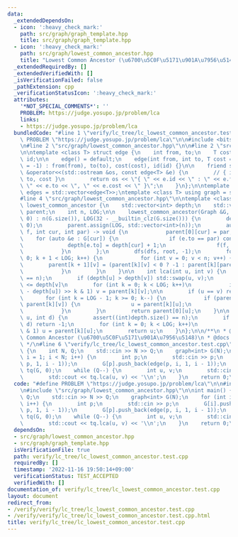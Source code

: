 ```yaml
---
data:
  _extendedDependsOn:
  - icon: ':heavy_check_mark:'
    path: src/graph/graph_template.hpp
    title: src/graph/graph_template.hpp
  - icon: ':heavy_check_mark:'
    path: src/graph/lowest_common_ancestor.hpp
    title: "Lowest Common Ancestor (\u6700\u5C0F\u5171\u901A\u7956\u5148)"
  _extendedRequiredBy: []
  _extendedVerifiedWith: []
  _isVerificationFailed: false
  _pathExtension: cpp
  _verificationStatusIcon: ':heavy_check_mark:'
  attributes:
    '*NOT_SPECIAL_COMMENTS*': ''
    PROBLEM: https://judge.yosupo.jp/problem/lca
    links:
    - https://judge.yosupo.jp/problem/lca
  bundledCode: "#line 1 \"verify/lc_tree/lc_lowest_common_ancestor.test.cpp\"\n#define\
    \ PROBLEM \"https://judge.yosupo.jp/problem/lca\"\n\n#include <bits/stdc++.h>\n\
    \n#line 2 \"src/graph/lowest_common_ancestor.hpp\"\n\n#line 2 \"src/graph/graph_template.hpp\"\
    \n\ntemplate <class T> struct edge {\n    int from, to;\n    T cost;\n    int\
    \ id;\n\n    edge() = default;\n    edge(int from, int to, T cost = 1, int id\
    \ = -1) : from(from), to(to), cost(cost), id(id) {}\n\n    friend std::ostream\
    \ &operator<<(std::ostream &os, const edge<T> &e) {\n        // { id : from ->\
    \ to, cost }\n        return os << \"{ \" << e.id << \" : \" << e.from << \" ->\
    \ \" << e.to << \", \" << e.cost << \" }\";\n    }\n};\n\ntemplate <class T> using\
    \ edges = std::vector<edge<T>>;\ntemplate <class T> using graph = std::vector<std::vector<edge<T>>>;\n\
    #line 4 \"src/graph/lowest_common_ancestor.hpp\"\n\ntemplate <class Graph> struct\
    \ lowest_common_ancestor {\n    std::vector<int> depth;\n    std::vector<std::vector<int>>\
    \ parent;\n    int n, LOG;\n\n    lowest_common_ancestor(Graph &G, int root =\
    \ 0) : n(G.size()), LOG(32 - __builtin_clz(G.size())) {\n        depth.assign(n,\
    \ 0);\n        parent.assign(LOG, std::vector<int>(n));\n        auto dfs = [&](auto\
    \ f, int cur, int par) -> void {\n            parent[0][cur] = par;\n        \
    \    for (auto &e : G[cur]) {\n                if (e.to == par) continue;\n  \
    \              depth[e.to] = depth[cur] + 1;\n                f(f, e.to, cur);\n\
    \            }\n        };\n        dfs(dfs, root, -1);\n        for (int k =\
    \ 0; k + 1 < LOG; k++) {\n            for (int v = 0; v < n; v++) {\n        \
    \        parent[k + 1][v] = (parent[k][v] < 0 ? -1 : parent[k][parent[k][v]]);\n\
    \            }\n        }\n    }\n\n    int lca(int u, int v) {\n        assert((int)depth.size()\
    \ == n);\n        if (depth[u] > depth[v]) std::swap(u, v);\n        // depth[u]\
    \ <= depth[v]\n        for (int k = 0; k < LOG; k++)\n            if ((depth[v]\
    \ - depth[u]) >> k & 1) v = parent[k][v];\n\n        if (u == v) return u;\n \
    \       for (int k = LOG - 1; k >= 0; k--) {\n            if (parent[k][u] !=\
    \ parent[k][v]) {\n                u = parent[k][u];\n                v = parent[k][v];\n\
    \            }\n        }\n        return parent[0][u];\n    }\n\n    int level_ancestor(int\
    \ u, int d) {\n        assert((int)depth.size() == n);\n        if (depth[u] <\
    \ d) return -1;\n        for (int k = 0; k < LOG; k++)\n            if (d >> k\
    \ & 1) u = parent[k][u];\n        return u;\n    }\n};\n\n/**\n * @brief Lowest\
    \ Common Ancestor (\u6700\u5C0F\u5171\u901A\u7956\u5148)\n * @docs docs/graph/lowest_common_ancestor.md\n\
    \ */\n#line 6 \"verify/lc_tree/lc_lowest_common_ancestor.test.cpp\"\n\nint main()\
    \ {\n    int N, Q;\n    std::cin >> N >> Q;\n    graph<int> G(N);\n    for (int\
    \ i = 1; i < N; i++) {\n        int p;\n        std::cin >> p;\n        G[i].push_back(edge(i,\
    \ p, 1, i - 1));\n        G[p].push_back(edge(p, i, 1, i - 1));\n    }\n    lowest_common_ancestor\
    \ tq(G, 0);\n    while (Q--) {\n        int u, v;\n        std::cin >> u >> v;\n\
    \        std::cout << tq.lca(u, v) << '\\n';\n    }\n    return 0;\n}\n"
  code: "#define PROBLEM \"https://judge.yosupo.jp/problem/lca\"\n\n#include <bits/stdc++.h>\n\
    \n#include \"src/graph/lowest_common_ancestor.hpp\"\n\nint main() {\n    int N,\
    \ Q;\n    std::cin >> N >> Q;\n    graph<int> G(N);\n    for (int i = 1; i < N;\
    \ i++) {\n        int p;\n        std::cin >> p;\n        G[i].push_back(edge(i,\
    \ p, 1, i - 1));\n        G[p].push_back(edge(p, i, 1, i - 1));\n    }\n    lowest_common_ancestor\
    \ tq(G, 0);\n    while (Q--) {\n        int u, v;\n        std::cin >> u >> v;\n\
    \        std::cout << tq.lca(u, v) << '\\n';\n    }\n    return 0;\n}"
  dependsOn:
  - src/graph/lowest_common_ancestor.hpp
  - src/graph/graph_template.hpp
  isVerificationFile: true
  path: verify/lc_tree/lc_lowest_common_ancestor.test.cpp
  requiredBy: []
  timestamp: '2022-11-16 19:50:14+09:00'
  verificationStatus: TEST_ACCEPTED
  verifiedWith: []
documentation_of: verify/lc_tree/lc_lowest_common_ancestor.test.cpp
layout: document
redirect_from:
- /verify/verify/lc_tree/lc_lowest_common_ancestor.test.cpp
- /verify/verify/lc_tree/lc_lowest_common_ancestor.test.cpp.html
title: verify/lc_tree/lc_lowest_common_ancestor.test.cpp
---
```

